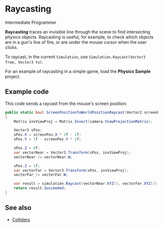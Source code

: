 # Raycasting

<span class="label label-doc-level">Intermediate</span>
<span class="label label-doc-audience">Programmer</span>

**Raycasting** traces an invisible line through the scene to find intersecting physics objects. Raycasting is useful, for example, to check which objects are in a gun's line of fire, or are under the mouse cursor when the user clicks.

To raycast, in the current `Simulation`, use `Simulation.Raycast(Vector3 from, Vector3 to)`.

For an example of raycasting in a simple game, load the **Physics Sample** project.

## Example code

This code sends a raycast from the mouse's screen position:

```cs
public static bool ScreenPositionToWorldPositionRaycast(Vector2 screenPos, CameraComponent camera, Simulation simulation)
{
    Matrix invViewProj = Matrix.Invert(camera.ViewProjectionMatrix);

    Vector3 sPos;
    sPos.X = screenPos.X * 2f - 1f;
    sPos.Y = 1f - screenPos.Y * 2f;

    sPos.Z = 0f;
    var vectorNear = Vector3.Transform(sPos, invViewProj);
    vectorNear /= vectorNear.W;

    sPos.Z = 1f;
    var vectorFar = Vector3.Transform(sPos, invViewProj);
    vectorFar /= vectorFar.W;

    var result = simulation.Raycast(vectorNear.XYZ(), vectorFar.XYZ());
    return result.Succeeded;
}
```

## See also
* [Colliders](colliders/index.md)